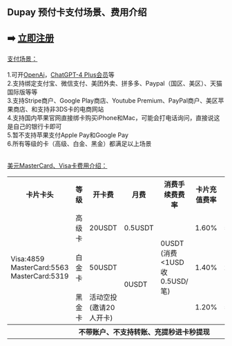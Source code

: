 ## Dupay 预付卡支付场景、费用介绍

## ➡️ <a href="https://dupay.one/web-app/register-h5?invitCode=184747&lang=zh-cn" title="Dupay 立即注册" target="_blank">立即注册</a>

[支付场景：](https://dupay.one/web-app/register-h5?invitCode=184747&lang=zh-cn)<br/><br/>
1.可开[OpenAi](https://openai.com/)，[ChatGPT-4 Plus会员](https://chat.openai.com/)等<br/>
2.支持绑定支付宝、微信支付、美团外卖、拼多多、Paypal（国区、美区）、天猫国际版等等<br/>
3.支持Stripe商户、Google Play商店、Youtube Premium、PayPal商户、美区苹果商店、和支持非3DS卡的电商网站<br/>
4.支持国内苹果官网直接绑卡购买iPhone和Mac，可能会打电话询问，直接说这是自己的银行卡即可<br/>
5.暂不支持苹果支付Apple Pay和Google Pay<br/>
6.所有等级的卡（高级、白金、黑金）都满足以上场景<br/>
<br/>

[美元MasterCard、Visa卡费用介绍：](https://dupay.one/web-app/register-h5?invitCode=184747&lang=zh-cn)<br/>

<table>  
<tr>  
  <th>卡片卡头</th> 
  <th>等级</th>  
  <th>开卡费</th>  
  <th>月费</th>
  <th>消费手续费费率</th>
  <th>卡片充值费率</th>
  <th>充值额度/月</th>
  <th>授权失败罚金</th>
</tr>  
<tr>  
  <td rowspan="3">Visa:4859<br/>MasterCard:5563<br/>MasterCard:5319</td>  
  <td>高级卡</td> 
  <td>20USDT</td>  
  <td>0.5USDT</td>  
  <td rowspan="3">0USDT (消费<1USD收0.5USD/笔)</td>  
  <td>1.60%</td>   
  <td>50,000</td>
  <td rowspan="3">资金不足授权失败>=10次，需缴纳0.5U/笔罚金</td>  
</tr>
<tr>  
  <td>白金卡</td> 
  <td>50USDT</td>  
  <td rowspan="2">0USDT</td>  
  <td>1.40%</td>   
  <td>200,000</td>  
</tr>
<tr>  
  <td>黑金卡</td> 
  <td>活动空投(邀请20人开卡)</td>   
  <td>1.20%</td>   
  <td>500,000</td>  
</tr>
<tr>  
  <th colspan="8">不带账户、不支持转账、充提秒进卡秒提现</th> 
</tr>  
</table>
